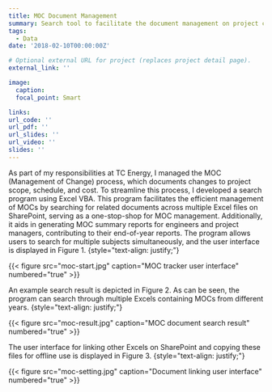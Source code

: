 ```yaml
---
title: MOC Document Management
summary: Search tool to facilitate the document management on project changes.
tags:
  - Data
date: '2018-02-10T00:00:00Z'

# Optional external URL for project (replaces project detail page).
external_link: ''

image:
  caption: 
  focal_point: Smart

links:
url_code: ''
url_pdf: ''
url_slides: ''
url_video: ''
slides: ''
---
```


As part of my responsibilities at TC Energy, I managed the MOC (Management of Change) process, which documents changes to project scope, schedule, and cost. To streamline this process, I developed a search program using Excel VBA. This program facilitates the efficient management of MOCs by searching for related documents across multiple Excel files on SharePoint, serving as a one-stop-shop for MOC management. Additionally, it aids in generating MOC summary reports for engineers and project managers, contributing to their end-of-year reports. The program allows users to search for multiple subjects simultaneously, and the user interface is displayed in Figure 1.
{style="text-align: justify;"}

{{< figure src="moc-start.jpg" caption="MOC tracker user interface" numbered="true" >}}

An example search result is depicted in Figure 2. As can be seen, the program can search through multiple Excels containing MOCs from different years.
{style="text-align: justify;"}

{{< figure src="moc-result.jpg" caption="MOC document search result" numbered="true" >}}

The user interface for linking other Excels on SharePoint and copying these files for offline use is displayed in Figure 3.
{style="text-align: justify;"}

{{< figure src="moc-setting.jpg" caption="Document linking user interface" numbered="true" >}}
